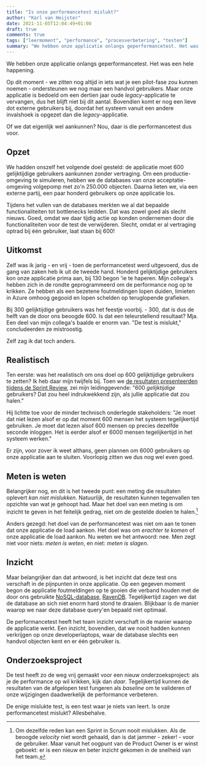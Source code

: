 ```yaml
---
title: "Is onze performancetest mislukt?"
author: "Karl van Heijster"
date: 2021-11-05T12:04:49+01:00
draft: true
comments: true
tags: ["leermoment", "performance", "procesverbetering", "testen"]
summary: "We hebben onze applicatie onlangs geperformancetest. Het was een hele happening."
---
```


We hebben onze applicatie onlangs geperformancetest. Het was een hele happening.


Op dit moment - we zitten nog altijd in iets wat je een pilot-fase zou kunnen noemen - ondersteunen we nog maar een handvol gebruikers. Maar onze applicatie is bedoeld om een dertien jaar oude *legacy*-applicatie te vervangen, dus het blijft niet bij dit aantal. Bovendien komt er nog een lieve dot externe gebruikers bij, doordat het systeem vanuit een andere invalshoek is opgezet dan die *legacy*-applicatie.


Of we dat eigenlijk wel aankunnen? Nou, daar is die performancetest dus voor.


## Opzet


We hadden onszelf het volgende doel gesteld: de applicatie moet 600 gelijktijdige gebruikers aankunnen zonder vertraging. Om een productie-omgeving te simuleren, hebben we de databases van onze acceptatie-omgeving volgepomp met zo'n 250.000 objecten. Daarna lieten we, via een externe partij, een paar honderd gebruikers op onze applicatie los.


Tijdens het vullen van de databases merkten we al dat bepaalde functionaliteiten tot bottlenecks leidden. Dat was zowel goed als slecht nieuws. Goed, omdat we daar tijdig actie op konden ondernemen door die functionaliteiten voor de test de verwijderen. Slecht, omdat er al vertraging optrad bij één gebruiker, laat staan bij 600!


## Uitkomst


Zelf was ik jarig - en vrij - toen de performancetest werd uitgevoerd, dus de gang van zaken heb ik uit de tweede hand. Honderd gelijktijdige gebruikers kon onze applicatie prima aan, bij 130 begon 'ie te haperen. Mijn collega's hebben zich in de rondte geprogrammeerd om de performance nog op te krikken. Ze hebben als een bezetene foutmeldingen lopen duiden, limieten in Azure omhoog gegooid en lopen schelden op teruglopende grafieken.


Bij 300 gelijktijdige gebruikers was het feestje voorbij. - 300, dat is dus de helft van de door ons beoogde 600. Is dat een teleurstellend resultaat? Mja. Een deel van mijn collega's baalde er enorm van. "De test is mislukt," concludeerden ze mistroostig.


Zelf zag ik dat toch anders. 


## Realistisch


Ten eerste: was het realistisch om ons doel op 600 gelijktijdige gebruikers te zetten? Ik heb daar mijn twijfels bij. Toen we [de resultaten presenteerden tijdens de Sprint Review](/blog/21/11/slecht-nieuws-en-sprint-reviews/), zei mijn leidinggevende: "600 *gelijktijdige* gebruikers? Dat zou heel indrukwekkend zijn, als jullie applicatie dat zou halen." 


Hij lichtte toe voor de minder technisch onderlegde stakeholders: "Je moet dat niet lezen alsof er op dat moment 600 mensen het systeem tegelijkertijd gebruiken. Je moet dat lezen alsof 600 mensen op precies dezelfde seconde inloggen. Het is eerder alsof er 6000 mensen tegelijkertijd in het systeem werken."


Er zijn, voor zover ik weet althans, geen plannen om 6000 gebruikers op onze applicatie aan te sluiten. Voorlopig zitten we dus nog wel even goed.


## Meten is weten


Belangrijker nog, en dit is het tweede punt: een meting die resultaten oplevert *kan niet mislukken*. Natuurlijk, de resultaten kunnen tegenvallen ten opzichte van wat je gehoopt had. Maar het doel van een meting is om inzicht te geven in het feitelijk gedrag, niet om de gestelde doelen te halen.[^1]


Anders gezegd: het doel van de performancetest was niet om aan te tonen dat onze applicatie de load aankon. Het doel was om *erachter te komen* of onze applicatie de load aankon. Nu weten we het antwoord: nee. Men zegt niet voor niets: *meten is weten*, en niet: *meten is slagen*.


## Inzicht


Maar belangrijker dan dat antwoord, is het inzicht dat deze test ons verschaft in de pijnpunten in onze applicatie. Op een gegeven moment begon de applicatie foutmeldingen op te gooien die verband houden met de door ons gebruikte [NoSQL-database](https://nl.wikipedia.org/wiki/NoSQL), [RavenDB](https://ravendb.net/). Tegelijkertijd zagen we dat de database an sich niet enorm hard stond te draaien. Blijkbaar is de manier waarop we naar deze database query'en bepaald niet optimaal.


De performancetest heeft het team inzicht verschaft in de manier waarop de applicatie werkt. Een inzicht, bovendien, dat we nooit hadden kunnen verkrijgen op onze developerlaptops, waar de database slechts een handvol objecten kent en er één gebruiker is. 


## Onderzoeksproject


De test heeft zo de weg vrij gemaakt voor een nieuw onderzoeksproject: als je de performance op wil krikken, kijk dan *daar*. Tegelijkertijd kunnen de resultaten van de afgelopen test fungeren als *baseline* om te valideren of onze wijzigingen daadwerkelijk de performance verbeteren.


De enige mislukte test, is een test waar je niets van leert. Is onze performancetest mislukt? Allesbehalve. 


[^1]: Om dezelfde reden kan een Sprint in Scrum nooit mislukken. Als de beoogde *velocity* niet wordt gehaald, dan is dat jammer - zeker! - voor de gebruiker. Maar vanuit het oogpunt van de Product Owner is er winst geboekt: er is een nieuw en beter inzicht gekomen in de snelheid van het team.
